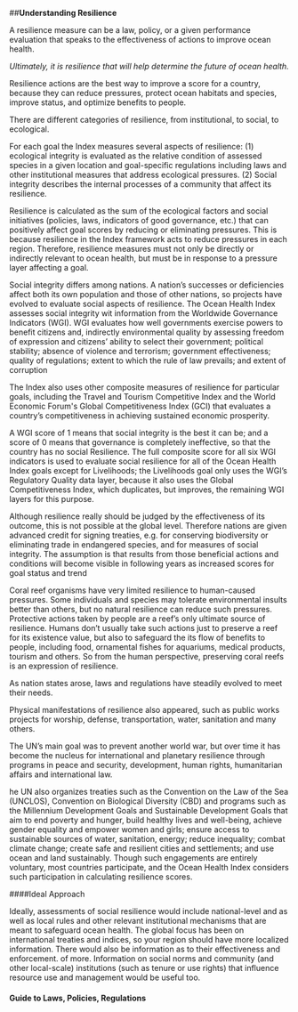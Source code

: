 ##**Understanding Resilience**

A resilience measure can be a law, policy, or a given performance evaluation that speaks to the effectiveness of actions to improve ocean health.

*Ultimately, it is resilience that will help determine the future of ocean health.*

Resilience actions are the best way to improve a score for a country, because they can reduce pressures, protect ocean habitats and species, improve status, and optimize benefits to people.

There are different categories of resilience, from institutional, to social, to ecological.

<!---below from Steve's post--->
For each goal the Index measures several aspects of resilience: (1) ecological integrity is evaluated as the relative condition of assessed species in a given location and goal-specific regulations including laws and other institutional measures  that address ecological pressures.  (2) Social integrity describes the internal processes of a community that affect its resilience.  

Resilience is calculated as the sum of the ecological factors and social initiatives (policies, laws, indicators of good governance, etc.) that can positively affect goal scores by reducing or eliminating pressures. This is because resilience in the Index framework acts to reduce pressures in each region. Therefore, resilience measures must not only be directly or indirectly relevant to ocean health, but must be in response to a pressure layer affecting a goal.

<!---from Steve's post--->
Social integrity differs among nations.  A nation’s successes or deficiencies affect both its own population and those of other nations, so projects have evolved to evaluate social aspects of resilience.  The Ocean Health Index assesses social integrity wit information from the Worldwide Governance Indicators (WGI). WGI evaluates how well governments exercise powers to benefit citizens and, indirectly environmental quality by assessing freedom of expression and citizens’ ability to select their government; political stability; absence of violence and terrorism; government effectiveness; quality of regulations; extent to which the rule of law prevails; and extent of corruption

The Index also uses other composite measures of resilience for particular goals, including the Travel and Tourism Competitive Index and the World Economic Forum's Global Competitiveness Index (GCI) that evaluates a country’s competitiveness in achieving sustained economic prosperity.

A WGI score of 1 means that social integrity is the best it can be; and a score of 0 means that governance is completely ineffective, so that the country has no social Resilience.  The full composite score for all six WGI indicators is used to evaluate social resilience for all of the Ocean Health Index goals except for Livelihoods; the Livelihoods goal only uses the WGI’s Regulatory Quality data layer, because it also uses the Global Competitiveness Index, which duplicates, but improves, the remaining WGI layers for this purpose.

Although resilience really should be judged by the effectiveness of its outcome, this is not possible at the global level.  Therefore nations are given advanced credit for signing treaties, e.g. for conserving biodiversity or eliminating trade in endangered species, and for measures of social integrity.  The assumption is that results from those beneficial actions and conditions will become visible in following years as increased scores for goal status and trend

Coral reef organisms have very limited resilience to human-caused pressures.  Some individuals and species may tolerate environmental insults better than others, but no natural resilience can reduce such pressures.  Protective actions taken by people are a reef’s only ultimate source of resilience.  Humans don’t usually take such actions just to preserve a reef for its existence value, but also to safeguard the its flow of benefits to people, including food, ornamental fishes for aquariums, medical products, tourism and others.  So from the human perspective, preserving coral reefs is an expression of resilience.

As nation states arose, laws and regulations have steadily evolved to meet their needs.

Physical manifestations of resilience also appeared, such as public works projects for worship, defense, transportation, water, sanitation and many others.  

<!---Below is good to use to lead to more practical data-finding steps-->
The UN’s main goal was to prevent another world war, but over time it has become the nucleus for international and planetary resilience through programs in peace and security, development, human rights, humanitarian affairs and international law.

he UN also organizes treaties such as the  Convention on the Law of the Sea (UNCLOS), Convention on Biological Diversity (CBD) and programs such as the Millennium Development Goals and Sustainable Development Goals that aim to end poverty and hunger, build healthy lives and well-being, achieve gender equality and empower women and girls; ensure access to sustainable sources of water, sanitation, energy; reduce inequality; combat climate change; create safe and resilient cities and settlements; and use ocean and land sustainably.  Though such engagements are entirely voluntary, most countries participate, and the Ocean Health Index considers such participation in calculating resilience scores.  

####Ideal Approach

Ideally, assessments of social resilience would include national-level and as well as local rules and other relevant institutional mechanisms that are meant to safeguard ocean health. The global focus has been on international treaties and indices, so your region should have more localized information. There would also be information as to their effectiveness and enforcement. of more. Information on social norms and community (and other local-scale) institutions (such as tenure or use rights) that influence resource use and management would be useful too.

#### Guide to Laws, Policies, Regulations
